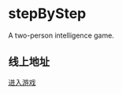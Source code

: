# stepByStep
A two-person intelligence game.

## 线上地址
[进入游戏](https://travelclover.github.io/stepByStep/)